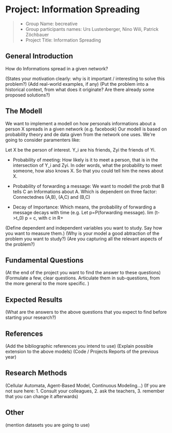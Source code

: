 # Project: Information Spreading

> * Group Name: becreative
> * Group participants names: Urs Lustenberger, Nino Wili, Patrick Zöchbauer
> * Project Title: Information Spreading

## General Introduction

How do Informations spread in a given network? 



(States your motivation clearly: why is it important / interesting to solve this problem?)
(Add real-world examples, if any)
(Put the problem into a historical context, from what does it originate? Are there already some proposed solutions?)

## The Modell

We want to implement a modell on how personals informations about a person X spreads in a given network (e.g. facebook)
Our modell is based on probability theory and de data given from the network one uses. We're going to consider paramenters like:



Let X be the person of interest. Y_i are his friends, Zyi the friends of Yi.



- Probability of meeting:
How likely is it to meet a person, that is in the intersection of Y_i and Zyi. In oder words, what the probability to meet someone, how also knows X. So that you could tell him the news about X.


- Probability of forwarding a message:
We want to modell the prob that B tells C an Informations about A. Which is dependent on three factor: Connectednes (A,B), (A,C) and (B,C)


- Decay of Importance:
Which means, the probability of forwarding a message decays with time (e.g. Let p=P(forwarding message). lim (t->t_0) p = c, with c in R+





(Define dependent and independent variables you want to study. Say how you want to measure them.) (Why is your model a good abtraction of the problem you want to study?) (Are you capturing all the relevant aspects of the problem?)


## Fundamental Questions

(At the end of the project you want to find the answer to these questions)
(Formulate a few, clear questions. Articulate them in sub-questions, from the more general to the more specific. )


## Expected Results

(What are the answers to the above questions that you expect to find before starting your research?)


## References 

(Add the bibliographic references you intend to use)
(Explain possible extension to the above models)
(Code / Projects Reports of the previous year)


## Research Methods

(Cellular Automata, Agent-Based Model, Continuous Modeling...) (If you are not sure here: 1. Consult your colleagues, 2. ask the teachers, 3. remember that you can change it afterwards)


## Other

(mention datasets you are going to use)
